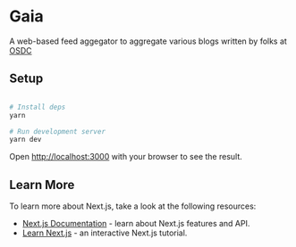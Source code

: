 # Gaia

A web-based feed aggegator to aggregate various blogs written by folks at [OSDC](https://osdc.netlify.app/)

## Setup

```bash

# Install deps
yarn

# Run development server
yarn dev

```

Open [http://localhost:3000](http://localhost:3000) with your browser to see the result.

## Learn More

To learn more about Next.js, take a look at the following resources:

- [Next.js Documentation](https://nextjs.org/docs) - learn about Next.js features and API.
- [Learn Next.js](https://nextjs.org/learn) - an interactive Next.js tutorial.
